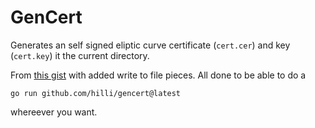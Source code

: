 # GenCert

Generates an self signed eliptic curve certificate (`cert.cer`) and key (`cert.key`) it the current directory.

From [this gist](https://gist.github.com/samuel/8b500ddd3f6118d052b5e6bc16bc4c09) with added write to file pieces. All done to be able to do a

```
go run github.com/hilli/gencert@latest
```

whereever you want.
